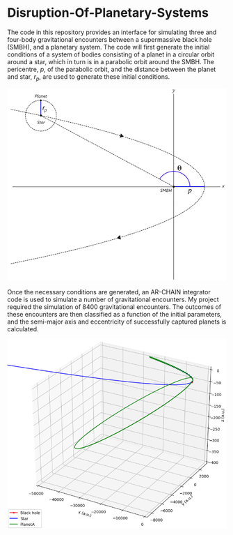 # Disruption-Of-Planetary-Systems
The code in this repository provides an interface for simulating three and four-body gravitational encounters between a supermassive black hole (SMBH), and a planetary system. The code will first generate the initial conditions of a system of bodies consisting of a planet in a circular orbit around a star, which in turn is in a parabolic orbit around the SMBH. The pericentre, *p*, of the parabolic orbit, and the distance between the planet and star, *r*<sub>*p*</sub>, are used to generate these initial conditions.

![](images/simplified-three-body-system.png)

Once the necessary conditions are generated, an AR-CHAIN integrator code is used to simulate a number of gravitational encounters. My project required the simulation of 8400 gravitational encounters. The outcomes of these encounters are then classified as a function of the initial parameters, and the semi-major axis and eccentricity of successfully captured planets is calculated.

![](images/smbh-capture.PNG)
